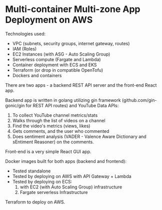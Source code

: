 # Multi-container Multi-zone App Deployment on AWS

Technologies used:
 - VPC (subnets, security groups, internet gateway, routes)
 - IAM (Roles)
 - EC2 Instances (with ASG - Auto Scaling Group)
 - Serverless compute (Fargate and Lambda)
 - Container deployment with ECS and EKS
 - Terraform (or drop in compatible OpenTofu)
 - Dockers and containers

There are two apps - a backend REST API server and the front-end React app.

Backend app is written in golang utilizing gin framework (github.com/gin-gonic/gin for REST API routes)
and YouTube Data APIs:
 1) To collect YouTube channel metrics/stats
 2) Walks through the list of videos on a channel
 3) Find the video's metrics (views, likes)
 4) Gets comments, and the user who commented
 5) Does sentiment analysis (VADER - Valence Aware Dictionary and sEntiment Reasoner) on the comments.

Front-end is a very simple React GUI app.

Docker images built for both apps (backend and frontend):
 - Tested standalone
 - Tested by deploying on AWS with API Gateway + Lambda
 - Tested by deploying on ECS:
     1) with EC2 (with Auto Scaling Group) infrastructure
     2) Fargate serverless Infrastructure

Terraform to deploy on AWS.

